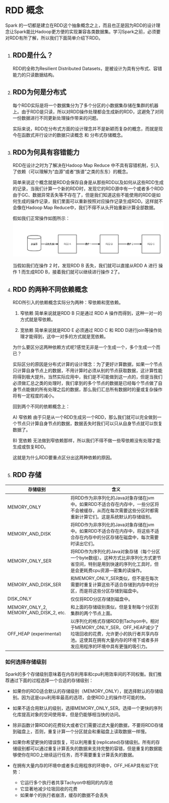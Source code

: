 # RDD 概念

Spark 的一切都是建立在RDD这个抽象概念之上，而且也正是因为RDD的设计理念让Spark能比Hadoop更方便的实现兼容各类数据集。学习Spark之前，必须要对RDD有所了解，所以我们下面简单介绍下RDD。

1. ## RDD是什么？
    
    RDD的全称为Resilient Distributed Datasets，是被设计为具有分布式、容错能力的只读数据结构。
2. ## RDD为何是分布式
    
    每个RDD实际是将一个数据集分为了多个分区的小数据集存储在集群的机器上。由于RDD是只读，所以对RDD操作处理都会生成新的RDD，这避免了对同一份数据进行不同更新处理操作带来的问题。

    实际来说，RDD在分布式方面的设计理念并不是新颖而复杂的概念，而就是现今在函数式并行设计的数据只读概念 和 分布式存储概念。
    
3. ## RDD为何具有容错能力

    RDD在设计之时为了解决在Hadoop Map Reduce 中不具有容错机制，引入了依赖（可以理解为“血源”或者“族谱”之类的东东）的概念。
    
    简单来说这个概念就是RDD会保存自身是从那些RDD以及如何从这些RDD生成的记录，当我们计算一个新的RDD时，发现它的RDD源中有一个或者多个RDD由于GC、数据异常丢失等不存在了，但是我们知道这些不能使用的RDD是如何生成的操作记录，我们里面可以重新按照对应操作记录生成RDD。这样就不会像在Hadoop Map Reduce中，我们不得不从头开始重新计算全部数据。
    
    假如我们正常操作如图所示：
    ![正常操作](RDD_Normal.png)
    
    当假如我们在操作 2 时，发现RDD B 丢失，我们就可以直接从RDD A 进行 操作 1 而生成RDD B，接着我们就可以继续进行操作 2了。
    
4. ## RDD 的两种不同依赖概念

    RDD所引入的依赖概念实际分为两种：窄依赖和宽依赖。
    
    1) 窄依赖 简单来说就是RDD B 只是通过 RDD A 操作而得到，这种一对一的方式就是窄依赖。
    
    2) 宽依赖 简单来说就是RDD E 必须通过 RDD C 和 RDD D进行join等操作处理才能得到，这中一对多的方式就是宽依赖。
    
    为什么要区分这两种依赖方式呢?感觉无非是一个生成一个，多个生成一个而已？
    
    实际区分的原因是分布式计算的设计理念：为了更好计算数据，如果一个节点只计算自身节点上的数据，不用计算时必须从别的节点获取数据，这计算性能将得到极大提升。当然实际应用中，我们是不可能做到这一点的，但是当我们必须做汇总之类的处理时，我们拿到的多个节点的数据是已经每个节点做了自身节点能做的所有处理之后的数据，那么我们汇总所有数据时的量或复杂操作将有一定程度的减小。
    
    回到两个不同的依赖概念上：
    
    A) 窄依赖 由于只是从一个RDD生成另一个RDD，那么我们就可以完全做到一个节点只计算自身节点的数据，数据丢失时我们可以只从自身节点就可以恢复数据了。
    
    B) 宽依赖 无法做到窄依赖那样，所以我们不得不做一些窄依赖没有处理才能生成或恢复RDD。
    
    这就是为什么RDD要重点区分出这两种依赖的原因。
5. ## RDD 存储
    
| 存储级别 | 含义 |
| -- | -- |
| MEMORY_ONLY | 将RDD作为非序列化的Java对象存储在jvm中。如果RDD不适合存在内存中，一些分区将不会被缓存，从而在每次需要这些分区时都需重新计算它们。这是系统默认的存储级别。 |
| MEMORY_AND_DISK | 将RDD作为非序列化的Java对象存储在jvm中。如果RDD不适合存在内存中，将这些不适合存在内存中的分区存储在磁盘中，每次需要时读出它们。 |
| MEMORY_ONLY_SER | 将RDD作为序列化的Java对象存储（每个分区一个byte数组）。这种方式比非序列化方式更节省空间，特别是用到快速的序列化工具时，但是会更耗费cpu资源—密集的读操作。 |
| MEMORY_AND_DISK_SER | 和MEMORY_ONLY_SER类似，但不是在每次需要时重复计算这些不适合存储到内存中的分区，而是将这些分区存储到磁盘中。 |
| DISK_ONLY | 仅仅将RDD分区存储到磁盘中。 |
| MEMORY_ONLY_2, MEMORY_AND_DISK_2, etc. | 和上面的存储级别类似，但是复制每个分区到集群的两个节点上面。 |
| OFF_HEAP (experimental) | 以序列化的格式存储RDD到Tachyon中。相对于MEMORY_ONLY_SER，OFF_HEAP减少了垃圾回收的花费，允许更小的执行者共享内存池。这使其在拥有大量内存的环境下或者多并发应用程序的环境中具有更强的吸引力。 |

### 如何选择存储级别

Spark的多个存储级别意味着在内存利用率和cpu利用效率间的不同权衡。我们推荐通过下面的过程选择一个合适的存储级别：

* 如果你的RDD适合默认的存储级别（MEMORY_ONLY），就选择默认的存储级别。因为这是cpu利用率最高的选项，会使RDD上的操作尽可能的快。

* 如果不适合用默认的级别，选择MEMORY_ONLY_SER。选择一个更快的序列化库提高对象的空间使用率，但是仍能够相当快的访问。

* 除非函数计算RDD的花费较大或者它们需要过滤大量的数据，不要将RDD存储到磁盘上，否则，重复计算一个分区就会和重磁盘上读取数据一样慢。

* 如果你希望更快的错误恢复，可以利用重复(replicated)存储级别。所有的存储级别都可以通过重复计算丢失的数据来支持完整的容错，但是重复的数据能够使你在RDD上继续运行任务，而不需要重复计算丢失的数据。

* 在拥有大量内存的环境中或者多应用程序的环境中，OFF_HEAP具有如下优势：
    
    * 它运行多个执行者共享Tachyon中相同的内存池
    * 它显著地减少垃圾回收的花费
    * 如果单个的执行者崩溃，缓存的数据不会丢失




